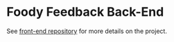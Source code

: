 # Foody Feedback Back-End

See [front-end repository](https://github.com/ckremer99/react-foodie-feedback-frontend.git) for more details on the project. 